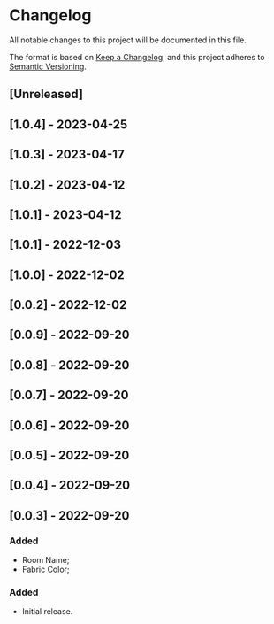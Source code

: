 # Changelog

All notable changes to this project will be documented in this file.

The format is based on [Keep a Changelog](https://keepachangelog.com/en/1.0.0/),
and this project adheres to [Semantic Versioning](https://semver.org/spec/v2.0.0.html).

## [Unreleased]

## [1.0.4] - 2023-04-25

## [1.0.3] - 2023-04-17

## [1.0.2] - 2023-04-12

## [1.0.1] - 2023-04-12

## [1.0.1] - 2022-12-03

## [1.0.0] - 2022-12-02

## [0.0.2] - 2022-12-02

## [0.0.9] - 2022-09-20

## [0.0.8] - 2022-09-20

## [0.0.7] - 2022-09-20

## [0.0.6] - 2022-09-20

## [0.0.5] - 2022-09-20

## [0.0.4] - 2022-09-20

## [0.0.3] - 2022-09-20
### Added
- Room Name;
- Fabric Color;

### Added
- Initial release.
